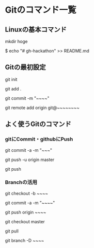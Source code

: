 # Gitのコマンド一覧

## Linuxの基本コマンド

mkdir hoge

$ echo "# gh-hackathon" >> README.md

## Gitの最初設定

git init

git add .

git commit -m "~~~~"

git remote add origin git@~~~~~~~~

## よく使うGitのコマンド

### gitにCommit・githubにPush
git commit -a -m "~~~"

git push -u origin master

git push

### Branchの活用

git checkout -b ~~~~

git commit -a -m "~~~~"

git push origin ~~~~

git checkout master

git pull

git branch -D ~~~~